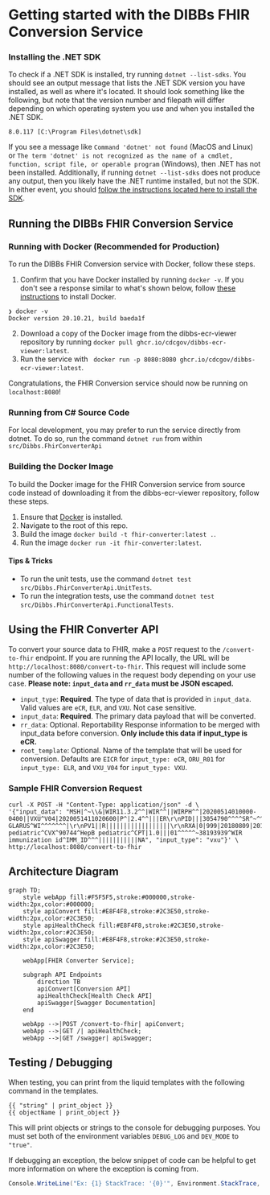 # Getting started with the DIBBs FHIR Conversion Service

### Installing the .NET SDK

To check if a .NET SDK is installed, try running `dotnet --list-sdks`. You should see an output message that lists the .NET SDK version you have installed, as well as where it's located. It should look something like the following, but note that the version number and filepath will differ depending on which operating system you use and when you installed the .NET SDK.

```
8.0.117 [C:\Program Files\dotnet\sdk]
```

If you see a message like `Command 'dotnet' not found` (MacOS and Linux) or `The term 'dotnet' is not recognized as the name of a cmdlet, function, script file, or operable program` (Windows), then .NET has not been installed. Additionally, if running `dotnet --list-sdks` does not produce any output, then you likely have the .NET runtime installed, but not the SDK. In either event, you should [follow the instructions located here to install the SDK](https://learn.microsoft.com/en-us/dotnet/core/install/).

## Running the DIBBs FHIR Conversion Service

### Running with Docker (Recommended for Production)

To run the DIBBs FHIR Conversion service with Docker, follow these steps.

1. Confirm that you have Docker installed by running `docker -v`. If you don't see a response similar to what's shown below, follow [these instructions](https://docs.docker.com/get-docker/) to install Docker.

```
❯ docker -v
Docker version 20.10.21, build baeda1f
```

2. Download a copy of the Docker image from the dibbs-ecr-viewer repository by running `docker pull ghcr.io/cdcgov/dibbs-ecr-viewer:latest`.
3. Run the service with ` docker run -p 8080:8080 ghcr.io/cdcgov/dibbs-ecr-viewer:latest`.

Congratulations, the FHIR Conversion service should now be running on `localhost:8080`!

### Running from C# Source Code

For local development, you may prefer to run the service directly from dotnet. To do so, run the command `dotnet run` from within `src/Dibbs.FhirConverterApi`

### Building the Docker Image

To build the Docker image for the FHIR Conversion service from source code instead of downloading it from the dibbs-ecr-viewer repository, follow these steps.

1. Ensure that [Docker](https://docs.docker.com/get-docker/) is installed.
2. Navigate to the root of this repo.
3. Build the image `docker build -t fhir-converter:latest .`.
4. Run the image `docker run -it fhir-converter:latest`.

#### Tips & Tricks

- To run the unit tests, use the command `dotnet test src/Dibbs.FhirConverterApi.UnitTests`.
- To run the integration tests, use the command `dotnet test src/Dibbs.FhirConverterApi.FunctionalTests`.

## Using the FHIR Converter API

To convert your source data to FHIR, make a `POST` request to the `/convert-to-fhir` endpoint. If you are running the API locally, the URL will be `http://localhost:8080/convert-to-fhir`.
This request will include some number of the following values in the request body depending on your use case. **Please note: `input_data` and `rr_data` must be JSON escaped.**
- `input_type`: **Required**. The type of data that is provided in `input_data`. Valid values are `eCR`, `ELR`, and `VXU`. Not case sensitive.
- `input_data`: **Required**. The primary data payload that will be converted.
- `rr_data`: Optional. Reportability Response information to be merged with input_data before conversion. **Only include this data if input_type is eCR.**
- `root_template`: Optional. Name of the template that will be used for conversion. Defaults are `EICR` for `input_type: eCR`, `ORU_R01` for `input_type: ELR`, and `VXU_V04` for `input_type: VXU`.

### Sample FHIR Conversion Request
```
curl -X POST -H "Content-Type: application/json" -d \
'{"input_data": "MSH|^~\\&|WIR11.3.2^^|WIR^^||WIRPH^^|20200514010000-0400||VXU^V04|2020051411020600|P^|2.4^^|||ER\r\nPID|||3054790^^^^SR^~^^^^PI^||ZTEST^PEDIARIX^^^^^^|HEPB^DTAP^^^^^^|20180808|M|||||||||||||||||||||\r\nPD1|||||||||||02^^^^^|Y||||A\r\nNK1|1||BRO^BROTHER^HL70063^^^^^|^^NEW GLARUS^WI^^^^^^^|\r\nPV1||R||||||||||||||||||\r\nRXA|0|999|20180809|20180809|08^HepB pediatric^CVX^90744^HepB pediatric^CPT|1.0|||01^^^^^~38193939^WIR immunization id^IMM_ID^^^|||||||||||NA", "input_type": "vxu"}' \
http://localhost:8080/convert-to-fhir
```

## Architecture Diagram

```mermaid
graph TD;
    style webApp fill:#F5F5F5,stroke:#000000,stroke-width:2px,color:#000000;
    style apiConvert fill:#E8F4F8,stroke:#2C3E50,stroke-width:2px,color:#2C3E50;
    style apiHealthCheck fill:#E8F4F8,stroke:#2C3E50,stroke-width:2px,color:#2C3E50;
    style apiSwagger fill:#E8F4F8,stroke:#2C3E50,stroke-width:2px,color:#2C3E50;

    webApp[FHIR Converter Service];

    subgraph API Endpoints
        direction TB
        apiConvert[Conversion API]
        apiHealthCheck[Health Check API]
        apiSwagger[Swagger Documentation]
    end

    webApp -->|POST /convert-to-fhir| apiConvert;
    webApp -->|GET /| apiHealthCheck;
    webApp -->|GET /swagger| apiSwagger;
```

## Testing / Debugging

When testing, you can print from the liquid templates with the following command in the templates.

```
{{ "string" | print_object }}
{{ objectName | print_object }}
```

This will print objects or strings to the console for debugging purposes. You must set both of the environment variables `DEBUG_LOG` and `DEV_MODE` to `"true"`.

If debugging an exception, the below snippet of code can be helpful to get more information on where the exception is coming from.

```csharp
Console.WriteLine("Ex: {1} StackTrace: '{0}'", Environment.StackTrace, ex);
```
